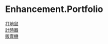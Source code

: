# Enhancement.Portfolio
<a href="https://enhancement.social/Hamster/index.html">打地鼠</a><br>
<a href="https://enhancement.social/Timer/index.html">計時器</a><br>
<a href="https://enhancement.social/machine/index.html">販賣機</a><br>
